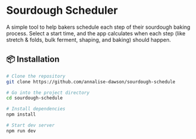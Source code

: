 # Sourdough Scheduler

A simple tool to help bakers schedule each step of their sourdough baking process. Select a start time, and the app calculates when each step (like stretch & folds, bulk ferment, shaping, and baking) should happen.

## 📦 Installation

```bash
# Clone the repository
git clone https://github.com/annalise-dawson/sourdough-schedule

# Go into the project directory
cd sourdough-schedule

# Install dependencies
npm install

# Start dev server
npm run dev


